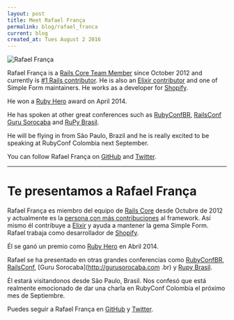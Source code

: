 ```yaml
---
layout: post
title: Meet Rafael França
permalink: blog/rafael_franca
current: blog
created_at: Tues August 2 2016
---
```


![Rafael França](/img/speakers/rafael.jpg)

Rafael França is a [Rails Core Team Member](http://rubyonrails.org/core) since October 2012 and currently is [#1 Rails contributor](http://contributors.rubyonrails.org/contributors/). He is also an [Elixir contributor](https://github.com/elixir-lang/elixir/graphs/contributors) and one of Simple Form maintainers. He works as a developer for [Shopify](https://www.shopify.com). 

He won a [Ruby Hero](http://rubyheroes.com/heroes/2014) award on April 2014.

He has spoken at other great conferences such as [RubyConfBR](http://www.rubyconf.com.br), [RailsConf](http://railsconf.com) [Guru Sorocaba](http://gurusorocaba.com.br) and [RuPy Brasil](http://rupy.com.br).

He will be flying in from São Paulo, Brazil and he is really excited to be speaking at RubyConf Colombia next September.

You can follow Rafael França on [GitHub][gh] and [Twitter][tw].

* * *

# Te presentamos a Rafael França

Rafael França es miembro del equipo de [Rails Core]( http://rubyonrails.org/core) desde Octubre de 2012 y actualmente es la [persona con más contribuciones](http://contributors.rubyonrails.org/contributors) al framework. Así mismo él contribuye a [Elixir](https://github.com/elixir-lang/elixir/graphs/contributors) y ayuda a mantener la gema Simple Form. Rafael trabaja como desarrollador de [Shopify](https://www.shopify.com).

Él se ganó un premio como [Ruby Hero](http://rubyheroes.com/heroes/2014) en Abril 2014.

Rafael se ha presentado en otras grandes conferencias como [RubyConfBR](http://www.rubyconf.com.br), [RailsConf](http://railsconf.com), [Guru Sorocaba](http://gurusorocaba.com .br) y [Rupy Brasil](http://rupy.com.br).

Él estará visitandonos desde São Paulo, Brasil. Nos confesó que está realmente emocionado de dar una charla en RubyConf Colombia el próximo mes de Septiembre.

Puedes seguir a Rafael França en [GitHub][GH] y [Twitter][TW].

[gh]: https://github.com/rafaelfranca
[tw]: https://twitter.com/rafaelfranca
